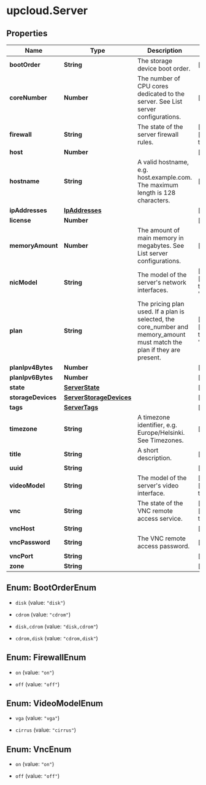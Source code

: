 # upcloud.Server

## Properties
Name | Type | Description | Notes
------------ | ------------- | ------------- | -------------
**bootOrder** | **String** | The storage device boot order. | [optional] 
**coreNumber** | **Number** | The number of CPU cores dedicated to the server. See List server configurations. | [optional] 
**firewall** | **String** | The state of the server firewall rules. | [optional] [default to &#39;on&#39;]
**host** | **Number** |  | [optional] 
**hostname** | **String** | A valid hostname, e.g. host.example.com. The maximum length is 128 characters. | [optional] 
**ipAddresses** | [**IpAddresses**](IpAddresses.md) |  | [optional] 
**license** | **Number** |  | [optional] 
**memoryAmount** | **Number** | The amount of main memory in megabytes. See List server configurations. | [optional] 
**nicModel** | **String** | The model of the server&#39;s network interfaces. | [optional] [default to &#39;e1000&#39;]
**plan** | **String** | The pricing plan used. If a plan is selected, the core_number and  memory_amount must match the plan if they are present. | [optional] [default to &#39;custom&#39;]
**planIpv4Bytes** | **Number** |  | [optional] 
**planIpv6Bytes** | **Number** |  | [optional] 
**state** | [**ServerState**](ServerState.md) |  | [optional] 
**storageDevices** | [**ServerStorageDevices**](ServerStorageDevices.md) |  | [optional] 
**tags** | [**ServerTags**](ServerTags.md) |  | [optional] 
**timezone** | **String** | A timezone identifier, e.g. Europe/Helsinki. See Timezones. | [optional] 
**title** | **String** | A short description. | [optional] 
**uuid** | **String** |  | [optional] 
**videoModel** | **String** | The model of the server&#39;s video interface. | [optional] [default to &#39;vga&#39;]
**vnc** | **String** | The state of the VNC remote access service. | [optional] [default to &#39;off&#39;]
**vncHost** | **String** |  | [optional] 
**vncPassword** | **String** | The VNC remote access password. | [optional] 
**vncPort** | **String** |  | [optional] 
**zone** | **String** |  | [optional] 


<a name="BootOrderEnum"></a>
## Enum: BootOrderEnum


* `disk` (value: `"disk"`)

* `cdrom` (value: `"cdrom"`)

* `disk,cdrom` (value: `"disk,cdrom"`)

* `cdrom,disk` (value: `"cdrom,disk"`)




<a name="FirewallEnum"></a>
## Enum: FirewallEnum


* `on` (value: `"on"`)

* `off` (value: `"off"`)




<a name="VideoModelEnum"></a>
## Enum: VideoModelEnum


* `vga` (value: `"vga"`)

* `cirrus` (value: `"cirrus"`)




<a name="VncEnum"></a>
## Enum: VncEnum


* `on` (value: `"on"`)

* `off` (value: `"off"`)





